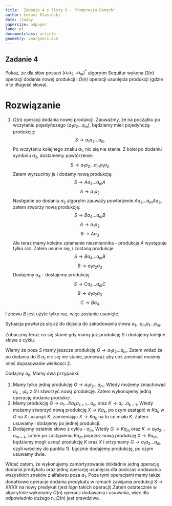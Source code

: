 ```yaml
---
title:  Zadanie 4 z listy 6 - "Kompresja Danych"
author: Łukasz Klasiński
date: \today
papersize: a4paper
lang: pl
documentclass: article
geometry: vmargin=1.5cm
---
```



## Zadanie 4
Pokaż, że dla słów postaci $(a_1a_2 \ldots a_m)^*$ algorytm Sequitur wykona $\Omega(n)$ operacji dodania nowej produkcji i
$\Omega(n)$ operacji usunięcia produkcji (gdzie $n$ to długość słowa).

# Rozwiązanie

  1. $\Omega(n)$ operacji dodania nowej produkcji:
  Zauważmy, że na początku po wczytaniu pojedyńczego $(a_1a_2 \ldots a_m)$, będziemy mieli pojedyńczą produkcję: 
  $$
  S \rightarrow a_1a_2 \ldots a_m
  $$
  Po wczytaniu kolejnego znaku $a_1$, nic się nie stanie. Z kolei po dodaniu symbolu $a_2$, dostaniemy powtórzenie:
  $$
  S \rightarrow a_1a_2 \ldots a_ma_1a_2
  $$
  Zatem wyrzucimy je i dodamy nową produkcję:
  $$
  S \rightarrow Aa_3 \ldots a_mA
  $$
  $$
  A \rightarrow a_1a_2
  $$
  Następnie po dodaniu $a_3$ algorytm zauważy powtórzenie $Aa_3 \ldots a_mAa_3$, zatem stworzy nową produkcję:
  $$
  S \rightarrow Ba_4 \ldots a_mB
  $$
  $$
  A \rightarrow a_1a_2
  $$
  $$
  B \rightarrow Aa_3
  $$
  Ale teraz mamy kolejne załamanie niezmiennika - produkcja $A$ występuje tylko raz. Zatem usunie się, i zostaną produkcje
  $$
  S \rightarrow Ba_4 \ldots a_mB
  $$
  $$
  B \rightarrow a_1a_2a_3
  $$
  Dodajemy $a_4$ - dostajemy produkcję
  $$
  S \rightarrow Ca_5 \ldots a_mC
  $$
  $$
  B \rightarrow a_1a_2a_3
  $$
  $$
  C \rightarrow Ba_4
  $$

I znowu $B$ jest użyte tylko raz, więc zostanie usunięte.

Sytuacja powtarza się aż do dojścia do zakodowania słowa $a_1 \ldots a_ma_1\ldots a_m$.

Zobaczmy teraz co się stanie gdy mamy już produkcję $S$ i dodajemy kolejne słowa z cyklu.

Wiemy że poza $S$ mamy jeszcze produkcję $G \rightarrow a_1a_2 \ldots a_m$. Zatem widać że po dodaniu do $S$
$a_1$ nic się nie stanie, ponieważ aby coś zmieniać musimy mieć dopasowanie wielkości 2. 

Dodajmy $a_k$. Mamy dwa przypadki:

  1. Mamy tylko jedną produkcję $G \rightarrow a_1a_2 \ldots a_m$. Wtedy możemy zmachować $a_{k-1}a_k$ z $G$ i stworzyć nową produkcję. Zatem wykonujemy jedną operację dodania produkcji.
  2. Mamy produkcję $G \rightarrow a_1 \ldots K a_k a_{k+1} \ldots a_m$ oraz $K \rightarrow a_{i} \ldots a_{k-1}$. Wtedy możemy stworzyć nową produkcję $X \rightarrow Ka_k$, po czym zastąpić w $Ka_k$ w $G$ na $X$ i usunąć $K$, zamieniając $X \rightarrow Ka_k$ na to co miało $K$. Zatem usuwamy i dodajemy po jednej produkcji.
  3. Dodajemy ostatnie słowo z cyklu - $a_m$. Wtedy $G \rightarrow Ka_m$ oraz $K \rightarrow a_1a_2 \ldots a_{m-1}$, zatem 
  po zastąpieniu $Ka_m$ poprzez nową produkcję $X \rightarrow Ka_m$, będziemy mogli usnąć produkcję $K$ oraz $X$ i otrzymamy $G \rightarrow a_1 a_2 \ldots a_m$, czyli wrócimy do punktu 1). Łącznie dodajemy produkcję, po czym usuwamy dwie.


Widać zatem, że wykonujemy zamortyzowanie dokładnie jedną operację dodania predykatu oraz jedną operację usunięcia dla podczas dodawania wszystkich znaków z alfabetu poza $a_1$. Poza tymi operacjami mamy także dodatkowe operacje dodania predykatu w ramach zawijania produkcji $S \rightarrow XXXX$ na nowy predykat (jest $log n$ takich operacji).Zatem ostatecznie w algorytmie wykonamy $O(n)$ operacji dodawania i usuwania, więc dla odpowiednio dużego n, $\Omega(n)$ jest prawdziwa.
